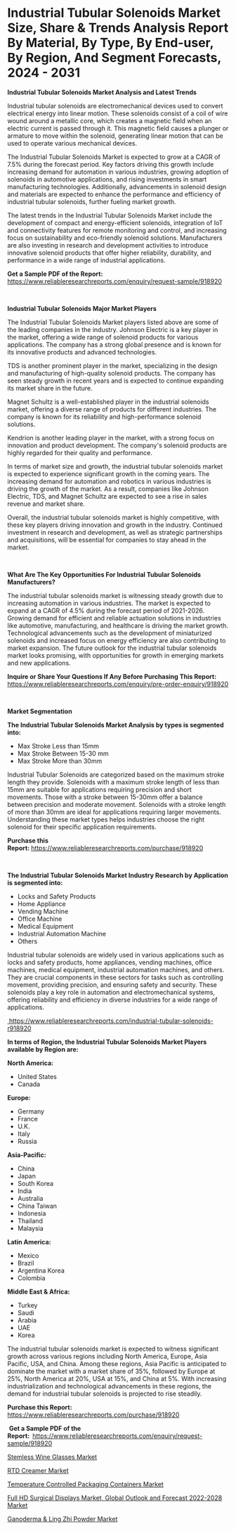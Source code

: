 <p><h1>Industrial Tubular Solenoids Market Size, Share & Trends Analysis Report By Material, By Type, By End-user, By Region, And Segment Forecasts, 2024 - 2031</h1></p><p><strong>Industrial Tubular Solenoids Market Analysis and Latest Trends</strong></p>
<p><p>Industrial tubular solenoids are electromechanical devices used to convert electrical energy into linear motion. These solenoids consist of a coil of wire wound around a metallic core, which creates a magnetic field when an electric current is passed through it. This magnetic field causes a plunger or armature to move within the solenoid, generating linear motion that can be used to operate various mechanical devices.</p><p>The Industrial Tubular Solenoids Market is expected to grow at a CAGR of 7.5% during the forecast period. Key factors driving this growth include increasing demand for automation in various industries, growing adoption of solenoids in automotive applications, and rising investments in smart manufacturing technologies. Additionally, advancements in solenoid design and materials are expected to enhance the performance and efficiency of industrial tubular solenoids, further fueling market growth.</p><p>The latest trends in the Industrial Tubular Solenoids Market include the development of compact and energy-efficient solenoids, integration of IoT and connectivity features for remote monitoring and control, and increasing focus on sustainability and eco-friendly solenoid solutions. Manufacturers are also investing in research and development activities to introduce innovative solenoid products that offer higher reliability, durability, and performance in a wide range of industrial applications.</p></p>
<p><strong>Get a Sample PDF of the Report:&nbsp;</strong> <a href="https://www.reliableresearchreports.com/enquiry/request-sample/918920">https://www.reliableresearchreports.com/enquiry/request-sample/918920</a></p>
<p>&nbsp;</p>
<p><strong>Industrial Tubular Solenoids Major Market Players</strong></p>
<p><p>The Industrial Tubular Solenoids Market players listed above are some of the leading companies in the industry. Johnson Electric is a key player in the market, offering a wide range of solenoid products for various applications. The company has a strong global presence and is known for its innovative products and advanced technologies.</p><p>TDS is another prominent player in the market, specializing in the design and manufacturing of high-quality solenoid products. The company has seen steady growth in recent years and is expected to continue expanding its market share in the future.</p><p>Magnet Schultz is a well-established player in the industrial solenoids market, offering a diverse range of products for different industries. The company is known for its reliability and high-performance solenoid solutions.</p><p>Kendrion is another leading player in the market, with a strong focus on innovation and product development. The company's solenoid products are highly regarded for their quality and performance.</p><p>In terms of market size and growth, the industrial tubular solenoids market is expected to experience significant growth in the coming years. The increasing demand for automation and robotics in various industries is driving the growth of the market. As a result, companies like Johnson Electric, TDS, and Magnet Schultz are expected to see a rise in sales revenue and market share.</p><p>Overall, the industrial tubular solenoids market is highly competitive, with these key players driving innovation and growth in the industry. Continued investment in research and development, as well as strategic partnerships and acquisitions, will be essential for companies to stay ahead in the market.</p></p>
<p>&nbsp;</p>
<p><strong>What Are The Key Opportunities For Industrial Tubular Solenoids Manufacturers?</strong></p>
<p><p>The industrial tubular solenoids market is witnessing steady growth due to increasing automation in various industries. The market is expected to expand at a CAGR of 4.5% during the forecast period of 2021-2026. Growing demand for efficient and reliable actuation solutions in industries like automotive, manufacturing, and healthcare is driving the market growth. Technological advancements such as the development of miniaturized solenoids and increased focus on energy efficiency are also contributing to market expansion. The future outlook for the industrial tubular solenoids market looks promising, with opportunities for growth in emerging markets and new applications.</p></p>
<p><strong>Inquire or Share Your Questions If Any Before Purchasing This Report:</strong> <a href="https://www.reliableresearchreports.com/enquiry/pre-order-enquiry/918920">https://www.reliableresearchreports.com/enquiry/pre-order-enquiry/918920</a></p>
<p>&nbsp;</p>
<p><strong>Market Segmentation</strong></p>
<p><strong>The Industrial Tubular Solenoids Market Analysis by types is segmented into:</strong></p>
<p><ul><li>Max Stroke Less than 15mm</li><li>Max Stroke Between 15-30 mm</li><li>Max Stroke More than 30mm</li></ul></p>
<p><p>Industrial Tubular Solenoids are categorized based on the maximum stroke length they provide. Solenoids with a maximum stroke length of less than 15mm are suitable for applications requiring precision and short movements. Those with a stroke between 15-30mm offer a balance between precision and moderate movement. Solenoids with a stroke length of more than 30mm are ideal for applications requiring larger movements. Understanding these market types helps industries choose the right solenoid for their specific application requirements.</p></p>
<p><strong>Purchase this Report:&nbsp;</strong><a href="https://www.reliableresearchreports.com/purchase/918920">https://www.reliableresearchreports.com/purchase/918920</a></p>
<p>&nbsp;</p>
<p><strong>The Industrial Tubular Solenoids Market Industry Research by Application is segmented into:</strong></p>
<p><ul><li>Locks and Safety Products</li><li>Home Appliance</li><li>Vending Machine</li><li>Office Machine</li><li>Medical Equipment</li><li>Industrial Automation Machine</li><li>Others</li></ul></p>
<p><p>Industrial tubular solenoids are widely used in various applications such as locks and safety products, home appliances, vending machines, office machines, medical equipment, industrial automation machines, and others. They are crucial components in these sectors for tasks such as controlling movement, providing precision, and ensuring safety and security. These solenoids play a key role in automation and electromechanical systems, offering reliability and efficiency in diverse industries for a wide range of applications.</p></p>
<p><a href="https://www.reliableresearchreports.com/industrial-tubular-solenoids-r918920">&nbsp;https://www.reliableresearchreports.com/industrial-tubular-solenoids-r918920</a></p>
<p><strong>In terms of Region, the Industrial Tubular Solenoids Market Players available by Region are:</strong></p>
<p>
    <p> <strong> North America: </strong>
        <ul>
            <li>United States</li>
            <li>Canada</li>
        </ul>
        </p> 
    <p> <strong> Europe: </strong>
        <ul>
            <li>Germany</li>
            <li>France</li>
            <li>U.K.</li>
            <li>Italy</li>
            <li>Russia</li>
        </ul>
        </p> 
    <p> <strong> Asia-Pacific: </strong>
        <ul>
            <li>China</li>
            <li>Japan</li>
            <li>South Korea</li>
            <li>India</li>
            <li>Australia</li>
            <li>China Taiwan</li>
            <li>Indonesia</li>
            <li>Thailand</li>
            <li>Malaysia</li>
        </ul>
        </p> 
    <p> <strong> Latin America: </strong>
        <ul>
            <li>Mexico</li>
            <li>Brazil</li>
            <li>Argentina Korea</li>
            <li>Colombia</li>
        </ul>
        </p> 
    <p> <strong> Middle East & Africa: </strong>
        <ul>
            <li>Turkey</li>
            <li>Saudi</li>
            <li>Arabia</li>
            <li>UAE</li>
            <li>Korea</li>
        </ul>
    </p>
    </p>
<p><p>The industrial tubular solenoids market is expected to witness significant growth across various regions including North America, Europe, Asia Pacific, USA, and China. Among these regions, Asia Pacific is anticipated to dominate the market with a market share of 35%, followed by Europe at 25%, North America at 20%, USA at 15%, and China at 5%. With increasing industrialization and technological advancements in these regions, the demand for industrial tubular solenoids is projected to rise steadily.</p></p>
<p><strong>Purchase this Report: </strong><a href="https://www.reliableresearchreports.com/purchase/918920">https://www.reliableresearchreports.com/purchase/918920</a></p>
<p>&nbsp;<strong>Get a Sample PDF of the Report:&nbsp;&nbsp;</strong><a href="https://www.reliableresearchreports.com/enquiry/request-sample/918920">https://www.reliableresearchreports.com/enquiry/request-sample/918920</a></p>
<p><strong></strong></p>
<p><p><a href="https://medium.com/@chellamarie1961/global-stemless-wine-glasses-market-is-projected-to-grow-at-a-cagr-of-8-4-3401fa3629e1">Stemless Wine Glasses Market</a></p><p><a href="https://github.com/fernandomillshz/Market-Research-Report-List-1/blob/main/rtd-creamer-market.md">RTD Creamer Market</a></p><p><a href="https://medium.com/@kaitlynkristyfj13/temperature-controlled-packaging-containers-market-analysis-report-global-insights-by-region-type-3e23b61393a8">Temperature Controlled Packaging Containers Market</a></p><p><a href="https://www.linkedin.com/pulse/future-trends-global-full-hd-surgical-displays-market-outlook-wfqmf">Full HD Surgical Displays Market, Global Outlook and Forecast 2022-2028 Market</a></p><p><a href="https://github.com/polesdua1/Market-Research-Report-List-1/blob/main/ganoderma-ling-zhi-powder-market.md">Ganoderma & Ling Zhi Powder Market</a></p></p>
